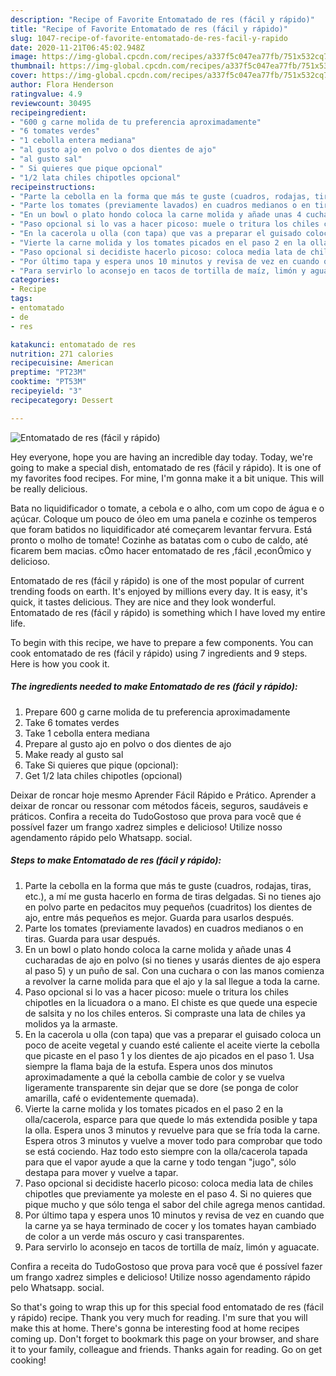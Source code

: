 ```yaml
---
description: "Recipe of Favorite Entomatado de res (fácil y rápido)"
title: "Recipe of Favorite Entomatado de res (fácil y rápido)"
slug: 1047-recipe-of-favorite-entomatado-de-res-facil-y-rapido
date: 2020-11-21T06:45:02.948Z
image: https://img-global.cpcdn.com/recipes/a337f5c047ea77fb/751x532cq70/entomatado-de-res-facil-y-rapido-foto-principal.jpg
thumbnail: https://img-global.cpcdn.com/recipes/a337f5c047ea77fb/751x532cq70/entomatado-de-res-facil-y-rapido-foto-principal.jpg
cover: https://img-global.cpcdn.com/recipes/a337f5c047ea77fb/751x532cq70/entomatado-de-res-facil-y-rapido-foto-principal.jpg
author: Flora Henderson
ratingvalue: 4.9
reviewcount: 30495
recipeingredient:
- "600 g carne molida de tu preferencia aproximadamente"
- "6 tomates verdes"
- "1 cebolla entera mediana"
- "al gusto ajo en polvo o dos dientes de ajo"
- "al gusto sal"
- " Si quieres que pique opcional"
- "1/2 lata chiles chipotles opcional"
recipeinstructions:
- "Parte la cebolla en la forma que más te guste (cuadros, rodajas, tiras, etc.), a mí me gusta hacerlo en forma de tiras delgadas. Si no tienes ajo en polvo parte en pedacitos muy pequeños (cuadritos) los dientes de ajo, entre más pequeños es mejor. Guarda para usarlos después."
- "Parte los tomates (previamente lavados) en cuadros medianos o en tiras. Guarda para usar después."
- "En un bowl o plato hondo coloca la carne molida y añade unas 4 cucharadas de ajo en polvo (si no tienes y usarás dientes de ajo espera al paso 5) y un puño de sal. Con una cuchara o con las manos comienza a revolver la carne molida para que el ajo y la sal llegue a toda la carne."
- "Paso opcional si lo vas a hacer picoso: muele o tritura los chiles chipotles en la licuadora o a mano. El chiste es que quede una especie de salsita y no los chiles enteros. Si compraste una lata de chiles ya molidos ya la armaste."
- "En la cacerola u olla (con tapa) que vas a preparar el guisado coloca un poco de aceite vegetal y cuando esté caliente el aceite vierte la cebolla que picaste en el paso 1 y los dientes de ajo picados en el paso 1. Usa siempre la flama baja de la estufa. Espera unos dos minutos aproximadamente a qué la cebolla cambie de color y se vuelva ligeramente transparente sin dejar que se dore (se ponga de color amarilla, café o evidentemente quemada)."
- "Vierte la carne molida y los tomates picados en el paso 2 en la olla/cacerola, esparce para que quede lo más extendida posible y tapa la olla. Espera unos 3 minutos y revuelve para que se fría toda la carne. Espera otros 3 minutos y vuelve a mover todo para comprobar que todo se está cociendo. Haz todo esto siempre con la olla/cacerola tapada para que el vapor ayude a que la carne y todo tengan &#34;jugo&#34;, sólo destapa para mover y vuelve a tapar."
- "Paso opcional si decidiste hacerlo picoso: coloca media lata de chiles chipotles que previamente ya moleste en el paso 4. Si no quieres que pique mucho y que sólo tenga el sabor del chile agrega menos cantidad."
- "Por último tapa y espera unos 10 minutos y revisa de vez en cuando que la carne ya se haya terminado de cocer y los tomates hayan cambiado de color a un verde más oscuro y casi transparentes."
- "Para servirlo lo aconsejo en tacos de tortilla de maíz, limón y aguacate."
categories:
- Recipe
tags:
- entomatado
- de
- res

katakunci: entomatado de res 
nutrition: 271 calories
recipecuisine: American
preptime: "PT23M"
cooktime: "PT53M"
recipeyield: "3"
recipecategory: Dessert

---
```



![Entomatado de res (fácil y rápido)](https://img-global.cpcdn.com/recipes/a337f5c047ea77fb/751x532cq70/entomatado-de-res-facil-y-rapido-foto-principal.jpg)

Hey everyone, hope you are having an incredible day today. Today, we're going to make a special dish, entomatado de res (fácil y rápido). It is one of my favorites food recipes. For mine, I'm gonna make it a bit unique. This will be really delicious.

Bata no liquidificador o tomate, a cebola e o alho, com um copo de água e o açúcar. Coloque um pouco de óleo em uma panela e cozinhe os temperos que foram batidos no liquidificador até começarem levantar fervura. Está pronto o molho de tomate! Cozinhe as batatas com o cubo de caldo, até ficarem bem macias. cÓmo hacer entomatado de res ,fácil ,econÓmico y delicioso.

Entomatado de res (fácil y rápido) is one of the most popular of current trending foods on earth. It's enjoyed by millions every day. It is easy, it's quick, it tastes delicious. They are nice and they look wonderful. Entomatado de res (fácil y rápido) is something which I have loved my entire life.


To begin with this recipe, we have to prepare a few components. You can cook entomatado de res (fácil y rápido) using 7 ingredients and 9 steps. Here is how you cook it.

<!--inarticleads1-->

##### The ingredients needed to make Entomatado de res (fácil y rápido):

1. Prepare 600 g carne molida de tu preferencia aproximadamente
1. Take 6 tomates verdes
1. Take 1 cebolla entera mediana
1. Prepare al gusto ajo en polvo o dos dientes de ajo
1. Make ready al gusto sal
1. Take  Si quieres que pique (opcional):
1. Get 1/2 lata chiles chipotles (opcional)


Deixar de roncar hoje mesmo Aprender Fácil Rápido e Prático. Aprender a deixar de roncar ou ressonar com métodos fáceis, seguros, saudáveis e práticos. Confira a receita do TudoGostoso que prova para você que é possível fazer um frango xadrez simples e delicioso! Utilize nosso agendamento rápido pelo Whatsapp. social. 

<!--inarticleads2-->

##### Steps to make Entomatado de res (fácil y rápido):

1. Parte la cebolla en la forma que más te guste (cuadros, rodajas, tiras, etc.), a mí me gusta hacerlo en forma de tiras delgadas. Si no tienes ajo en polvo parte en pedacitos muy pequeños (cuadritos) los dientes de ajo, entre más pequeños es mejor. Guarda para usarlos después.
1. Parte los tomates (previamente lavados) en cuadros medianos o en tiras. Guarda para usar después.
1. En un bowl o plato hondo coloca la carne molida y añade unas 4 cucharadas de ajo en polvo (si no tienes y usarás dientes de ajo espera al paso 5) y un puño de sal. Con una cuchara o con las manos comienza a revolver la carne molida para que el ajo y la sal llegue a toda la carne.
1. Paso opcional si lo vas a hacer picoso: muele o tritura los chiles chipotles en la licuadora o a mano. El chiste es que quede una especie de salsita y no los chiles enteros. Si compraste una lata de chiles ya molidos ya la armaste.
1. En la cacerola u olla (con tapa) que vas a preparar el guisado coloca un poco de aceite vegetal y cuando esté caliente el aceite vierte la cebolla que picaste en el paso 1 y los dientes de ajo picados en el paso 1. Usa siempre la flama baja de la estufa. Espera unos dos minutos aproximadamente a qué la cebolla cambie de color y se vuelva ligeramente transparente sin dejar que se dore (se ponga de color amarilla, café o evidentemente quemada).
1. Vierte la carne molida y los tomates picados en el paso 2 en la olla/cacerola, esparce para que quede lo más extendida posible y tapa la olla. Espera unos 3 minutos y revuelve para que se fría toda la carne. Espera otros 3 minutos y vuelve a mover todo para comprobar que todo se está cociendo. Haz todo esto siempre con la olla/cacerola tapada para que el vapor ayude a que la carne y todo tengan &#34;jugo&#34;, sólo destapa para mover y vuelve a tapar.
1. Paso opcional si decidiste hacerlo picoso: coloca media lata de chiles chipotles que previamente ya moleste en el paso 4. Si no quieres que pique mucho y que sólo tenga el sabor del chile agrega menos cantidad.
1. Por último tapa y espera unos 10 minutos y revisa de vez en cuando que la carne ya se haya terminado de cocer y los tomates hayan cambiado de color a un verde más oscuro y casi transparentes.
1. Para servirlo lo aconsejo en tacos de tortilla de maíz, limón y aguacate.


Confira a receita do TudoGostoso que prova para você que é possível fazer um frango xadrez simples e delicioso! Utilize nosso agendamento rápido pelo Whatsapp. social. 

So that's going to wrap this up for this special food entomatado de res (fácil y rápido) recipe. Thank you very much for reading. I'm sure that you will make this at home. There's gonna be interesting food at home recipes coming up. Don't forget to bookmark this page on your browser, and share it to your family, colleague and friends. Thanks again for reading. Go on get cooking!

